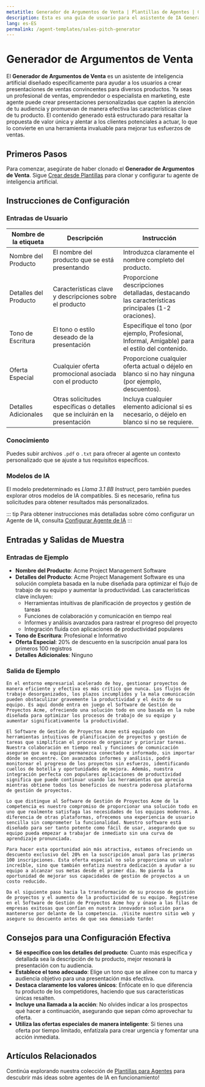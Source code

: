 ```yaml
---
metatitle: Generador de Argumentos de Venta | Plantillas de Agentes | Guía de Usuario de FabriXAI
description: Esta es una guía de usuario para el asistente de IA Generador de Argumentos de Venta diseñado para crear argumentos de venta convincentes para productos.
lang: es-ES
permalink: /agent-templates/sales-pitch-generator
---
```


# Generador de Argumentos de Venta

El **Generador de Argumentos de Venta** es un asistente de inteligencia artificial diseñado específicamente para ayudar a los usuarios a crear presentaciones de ventas convincentes para diversos productos. Ya seas un profesional de ventas, emprendedor o especialista en marketing, este agente puede crear presentaciones personalizadas que capten la atención de tu audiencia y promuevan de manera efectiva las características clave de tu producto. El contenido generado está estructurado para resaltar la propuesta de valor única y alentar a los clientes potenciales a actuar, lo que lo convierte en una herramienta invaluable para mejorar tus esfuerzos de ventas.

## Primeros Pasos

Para comenzar, asegúrate de haber clonado el **Generador de Argumentos de Venta**. Sigue [Crear desde Plantillas](/en-us/create-from-templates/) para clonar y configurar tu agente de inteligencia artificial.

## Instrucciones de Configuración

### Entradas de Usuario

| Nombre de la etiqueta | Descripción                                               | Instrucción                                                               |
| --------------------- | --------------------------------------------------------- | ------------------------------------------------------------------------- |
| Nombre del Producto   | El nombre del producto que se está presentando            | Introduzca claramente el nombre completo del producto.                    |
| Detalles del Producto | Características clave y descripciones sobre el producto   | Proporcione descripciones detalladas, destacando las características principales (1-2 oraciones). |
| Tono de Escritura     | El tono o estilo deseado de la presentación               | Especifique el tono (por ejemplo, Profesional, Informal, Amigable) para el estilo del contenido. |
| Oferta Especial       | Cualquier oferta promocional asociada con el producto     | Proporcione cualquier oferta actual o déjelo en blanco si no hay ninguna (por ejemplo, descuentos). |
| Detalles Adicionales  | Otras solicitudes específicas o detalles que se incluirán en la presentación | Incluya cualquier elemento adicional si es necesario, o déjelo en blanco si no se requiere. |

### Conocimiento

Puedes subir archivos `.pdf` o `.txt` para ofrecer al agente un contexto personalizado que se ajuste a tus requisitos específicos.

### Modelos de IA

El modelo predeterminado es *Llama 3.1 8B Instruct*, pero también puedes explorar otros modelos de IA compatibles. Si es necesario, refina tus solicitudes para obtener resultados más personalizados.

::: tip
Para obtener instrucciones más detalladas sobre cómo configurar un Agente de IA, consulta [Configurar Agente de IA](/es-us/configurar-agente-ai/)
:::

## Entradas y Salidas de Muestra

### Entradas de Ejemplo

- **Nombre del Producto**: Acme Project Management Software
- **Detalles del Producto**: Acme Project Management Software es una solución completa basada en la nube diseñada para optimizar el flujo de trabajo de su equipo y aumentar la productividad. Las características clave incluyen:
  - Herramientas intuitivas de planificación de proyectos y gestión de tareas
  - Funciones de colaboración y comunicación en tiempo real
  - Informes y análisis avanzados para rastrear el progreso del proyecto
  - Integración fluida con aplicaciones de productividad populares
- **Tono de Escritura**: Profesional e Informativo
- **Oferta Especial**: 20% de descuento en la suscripción anual para los primeros 100 registros
- **Detalles Adicionales**: Ninguno

### Salida de Ejemplo

```
En el entorno empresarial acelerado de hoy, gestionar proyectos de manera eficiente y efectiva es más crítico que nunca. Los flujos de trabajo desorganizados, los plazos incumplidos y la mala comunicación pueden obstaculizar gravemente la productividad y el éxito de su equipo. Es aquí donde entra en juego el Software de Gestión de Proyectos Acme, ofreciendo una solución todo en uno basada en la nube diseñada para optimizar los procesos de trabajo de su equipo y aumentar significativamente la productividad.

El Software de Gestión de Proyectos Acme está equipado con herramientas intuitivas de planificación de proyectos y gestión de tareas que simplifican el proceso de organizar y priorizar tareas. Nuestra colaboración en tiempo real y funciones de comunicación aseguran que su equipo permanezca conectado e informado, sin importar dónde se encuentre. Con avanzados informes y análisis, podrá monitorear el progreso de los proyectos sin esfuerzo, identificando cuellos de botella y oportunidades de mejora. Además, nuestra integración perfecta con populares aplicaciones de productividad significa que puede continuar usando las herramientas que aprecia mientras obtiene todos los beneficios de nuestra poderosa plataforma de gestión de proyectos.

Lo que distingue al Software de Gestión de Proyectos Acme de la competencia es nuestro compromiso de proporcionar una solución todo en uno que realmente satisfaga las necesidades de los equipos modernos. A diferencia de otras plataformas, ofrecemos una experiencia de usuario sencilla sin comprometer la funcionalidad. Nuestro software está diseñado para ser tanto potente como fácil de usar, asegurando que su equipo pueda empezar a trabajar de inmediato sin una curva de aprendizaje pronunciada.

Para hacer esta oportunidad aún más atractiva, estamos ofreciendo un descuento exclusivo del 20% en la suscripción anual para las primeras 100 inscripciones. Esta oferta especial no solo proporciona un valor increíble, sino que también enfatiza nuestra dedicación a ayudar a su equipo a alcanzar sus metas desde el primer día. No pierda la oportunidad de mejorar sus capacidades de gestión de proyectos a un costo reducido.

Da el siguiente paso hacia la transformación de su proceso de gestión de proyectos y el aumento de la productividad de su equipo. Regístrese en el Software de Gestión de Proyectos Acme hoy y únase a las filas de empresas exitosas que confían en nuestra innovadora solución para mantenerse por delante de la competencia. ¡Visite nuestro sitio web y asegure su descuento antes de que sea demasiado tarde!
```

## Consejos para una Configuración Efectiva

- **Sé específico con los detalles del producto**: Cuanto más específica y detallada sea la descripción de tu producto, mejor resonará la presentación con tu audiencia.
- **Establece el tono adecuado**: Elige un tono que se alinee con tu marca y audiencia objetivo para una presentación más efectiva.
- **Destaca claramente los valores únicos**: Enfócate en lo que diferencia tu producto de los competidores, haciendo que sus características únicas resalten.
- **Incluye una llamada a la acción**: No olvides indicar a los prospectos qué hacer a continuación, asegurando que sepan cómo aprovechar tu oferta.
- **Utiliza las ofertas especiales de manera inteligente**: Si tienes una oferta por tiempo limitado, enfatízala para crear urgencia y fomentar una acción inmediata.

## Artículos Relacionados
Continúa explorando nuestra colección de [Plantillas para Agentes](/en-us/agent-templates/) para descubrir más ideas sobre agentes de IA en funcionamiento!